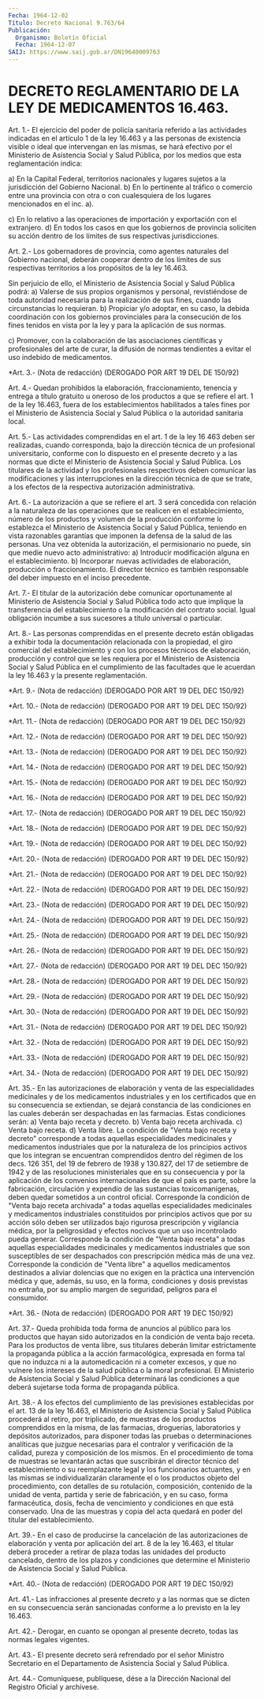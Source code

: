 ```yaml
---
Fecha: 1964-12-02
Título: Decreto Nacional 9.763/64
Publicación:
  Organismo: Boletín Oficial
  Fecha: 1964-12-07
SAIJ: https://www.saij.gob.ar/DN19640009763
---
```

# DECRETO REGLAMENTARIO DE LA LEY DE MEDICAMENTOS 16.463.

<a id="1"></a>
Art. 1.- El ejercicio del poder de policía sanitaria referido a las  actividades  indicadas  en  el artículo 1 de la ley 16.463 y a las personas de existencia visible  o  ideal que intervengan en las mismas, se hará efectivo por el Ministerio  de  Asistencia Social y Salud Pública, por los medios que esta reglamentación  indica:

a) En la Capital Federal, territorios nacionales y lugares  sujetos a la jurisdicción del Gobierno Nacional.  b)  En lo pertinente al tráfico o comercio entre una provincia  con otra  o  con  cualesquiera  de  los  lugares mencionados en el inc. a).

c) En lo relativo a las operaciones de  importación  y  exportación con el extranjero.  d)  En  todos los casos en que los gobiernos de provincia soliciten su acción  dentro de los límites de sus respectivas jurisdicciones.

<a id="2"></a>
Art. 2.- Los gobernadores de provincia, como agentes naturales del Gobierno  nacional,  deberán  cooperar dentro de los límites de sus  respectivas territorios a los propósitos  de  la  ley  16.463.

Sin perjuicio  de  ello, el Ministerio de Asistencia Social y Salud Pública podrá:  a) Valerse de sus propios  organismos y personal, revistiéndose  de toda autoridad necesaria para  la  realización de sus fines, cuando las circunstancias lo requieran.  b) Propiciar y/o adoptar, en su caso,  la  debida  coordinación con los  gobiernos  provinciales  para  la  consecución  de  los  fines tenidos  en  vista  por  la ley y para la aplicación de sus normas.

c) Promover, con la colaboración  de las asociaciones científicas y profesionales del arte de curar, la  difusión  de normas tendientes a evitar el uso indebido de medicamentos.

<a id="3"></a>
*Art.  3.-  (Nota  de  redacción) (DEROGADO POR ART 19 DEL DE 150/92)

<a id="4"></a>
Art.  4.-  Quedan  prohibidos la elaboración, fraccionamiento, tenencia y entrega a título  gratuito  u oneroso de los productos a que se refiere el art. 1 de la ley 16.463, fuera de los establecimientos habilitados a tales fines  por  el  Ministerio  de Asistencia  Social  y Salud Pública o la autoridad sanitaria local.

<a id="5"></a>
Art. 5.- Las actividades comprendidas en el art. 1 de la ley 16 463  deben  ser  realizadas,  cuando corresponda, bajo la dirección técnica de un profesional universitario,  conforme con lo dispuesto en el presente decreto y a las normas que dicte  el  Ministerio  de Asistencia Social y Salud Pública.  Los  titulares  de  la  actividad  y  los profesionales respectivos deben  comunicar  las  modificaciones y las  interrupciones  en  la dirección técnica de que  se  trate, a los efectos de la respectiva autorización administrativa.

<a id="6"></a>
Art.  6.-  La  autorización  a  que  se refiere el art. 3 será concedida con relación a la naturaleza de las  operaciones  que  se realicen  en  el establecimiento, número de los productos y volumen de  la  producción    conforme   lo  establezca  el  Ministerio  de Asistencia Social y Salud Pública,  teniendo  en  vista  razonables garantías que imponen la defensa de la salud de las personas.  Una  vez  obtenida  la autorización, el permisionario no puede, sin que medie nuevo acto administrativo:  a)  Introducir modificación  alguna  en  el  establecimiento.  b) Incorporar  nuevas  actividades  de  elaboración,  producción  o fraccionamiento.  El  director  técnico  es también responsable del deber impuesto en el inciso precedente.

<a id="7"></a>
Art.  7.-  El  titular  de  la  autorización  debe  comunicar oportunamente  al  Ministerio  de Asistencia Social y Salud Pública todo acto que implique la transferencia  del  establecimiento  o la modificación  del  contrato  social. Igual obligación incumbe a sus sucesores a título  universal o particular.

<a id="8"></a>
Art. 8.- Las personas comprendidas en el presente decreto están obligadas  a  exhibir  toda  la  documentación  relacionada  con la propiedad,   el  giro  comercial  del  establecimiento  y  con  los procesos técnicos  de  elaboración, producción y control que se les requiera por el Ministerio  de Asistencia Social y Salud Pública en el cumplimiento de las facultades  que  le acuerdan la ley 16.463 y la presente reglamentación.

<a id="9"></a>
*Art.  9.-  (Nota  de  redacción) (DEROGADO POR ART 19 DEL DEC 150/92)

<a id="10"></a>
*Art.  10.-  (Nota  de redacción) (DEROGADO POR ART 19 DEL DEC 150/92)

<a id="11"></a>
*Art.  11.-  (Nota  de redacción) (DEROGADO POR ART 19 DEL DEC 150/92)

<a id="12"></a>
*Art.  12.-  (Nota  de redacción) (DEROGADO POR ART 19 DEL DEC 150/92)

<a id="13"></a>
*Art.  13.-  (Nota  de redacción) (DEROGADO POR ART 19 DEL DEC 150/92)

<a id="14"></a>
*Art.  14.-  (Nota  de redacción) (DEROGADO POR ART 19 DEL DEC 150/92)

<a id="15"></a>
*Art.  15.-  (Nota  de redacción) (DEROGADO POR ART 19 DEL DEC 150/92)

<a id="16"></a>
*Art.  16.-  (Nota  de redacción) (DEROGADO POR ART 19 DEL DEC 150/92)

<a id="17"></a>
*Art.  17.-  (Nota  de redacción) (DEROGADO POR ART 19 DEL DEC 150/92)

<a id="18"></a>
*Art.  18.-  (Nota  de redacción) (DEROGADO POR ART 19 DEL DEC 150/92)

<a id="19"></a>
*Art.  19.-  (Nota  de redacción) (DEROGADO POR ART 19 DEL DEC 150/92)

<a id="20"></a>
*Art.  20.-  (Nota  de redacción) (DEROGADO POR ART 19 DEL DEC 150/92)

<a id="21"></a>
*Art.  21.-  (Nota  de redacción) (DEROGADO POR ART 19 DEL DEC 150/92)

<a id="22"></a>
*Art.  22.-  (Nota  de redacción) (DEROGADO POR ART 19 DEL DEC 150/92)

<a id="23"></a>
*Art.  23.-  (Nota  de redacción) (DEROGADO POR ART 19 DEL DEC 150/92)

<a id="24"></a>
*Art.  24.-  (Nota  de redacción) (DEROGADO POR ART 19 DEL DEC 150/92)

<a id="25"></a>
*Art.  25.-  (Nota  de redacción) (DEROGADO POR ART 19 DEL DEC 150/92)

<a id="26"></a>
*Art.  26.-  (Nota  de redacción) (DEROGADO POR ART 19 DEL DEC 150/92)

<a id="27"></a>
*Art.  27.-  (Nota  de redacción) (DEROGADO POR ART 19 DEL DEC 150/92)

<a id="28"></a>
*Art.  28.-  (Nota  de redacción) (DEROGADO POR ART 19 DEL DEC 150/92)

<a id="29"></a>
*Art.  29.-  (Nota  de redacción) (DEROGADO POR ART 19 DEL DEC 150/92)

<a id="30"></a>
*Art.  30.-  (Nota  de redacción) (DEROGADO POR ART 19 DEL DEC 150/92)

<a id="31"></a>
*Art.  31.-  (Nota  de redacción) (DEROGADO POR ART 19 DEL DEC 150/92)

<a id="32"></a>
*Art.  32.-  (Nota  de redacción) (DEROGADO POR ART 19 DEL DEC 150/92)

<a id="33"></a>
*Art.  33.-  (Nota  de redacción) (DEROGADO POR ART 19 DEL DEC 150/92)

<a id="34"></a>
*Art.  34.-  (Nota  de redacción) (DEROGADO POR ART 19 DEL DEC 150/92)

<a id="35"></a>
Art.  35.- En las autorizaciones de elaboración y venta de las especialidades  medicinales y de los medicamentos industriales y en los certificados  que  en  su  consecuencia se extiendan, se dejará constancia de las condiciones en las cuales deberán ser despachadas  en  las  farmacias.  Estas   condiciones  serán:  a) Venta bajo receta y decreto.  b) Venta bajo receta archivada.  c) Venta bajo receta.  d) Venta libre.  La condición de "Venta bajo receta y decreto"  corresponde  a todas aquellas  especialidades  medicinales  y  medicamentos industriales que por la naturaleza de los principios activos  que  los  integran se  encuentran  comprendidos  dentro  del  régimen de los decs. 126 351, del 19 de febrero de 1938 y 130.827, del  17  de  setiembre de 1942  y de las resoluciones ministeriales que en su consecuencia  y por la  aplicación  de los convenios internacionales de que el país es  parte, sobre la fabricación,  circulación  y  expendio  de  las sustancias  toxicomanígenas,  deben  quedar  sometidos a un control oficial.  Corresponde la condición de "Venta bajo receta  archivada"  a todas aquellas  especialidades  medicinales  y  medicamentos industriales constituidos por principios activos que por  su  acción  sólo deben ser utilizados bajo rigurosa prescripción y vigilancia médica,  por la  peligrosidad  y  efectos  nocivos que un uso incontrolado pueda generar.  Corresponde la condición de "Venta  bajo  receta"  a todas aquellas especialidades  medicinales  y  medicamentos industriales  que  son susceptibles de ser despachados con  prescripción médica más de una vez.  Corresponde la condición de "Venta libre"  a  aquellos medicamentos destinados  a aliviar dolencias que no exigen en  la  práctica  una intervención médica y que, además, su uso, en la forma, condiciones y  dosis  previstas no entraña, por su amplio margen de seguridad, peligros para el consumidor.

<a id="36"></a>
*Art. 36.- (Nota de redacción) (DEROGADO POR ART 19 DEC 150/92)

<a id="37"></a>
Art.  37.-  Queda  prohibida toda forma de anuncios al público para los productos que hayan  sido  autorizados  en la condición de venta bajo receta.  Para  los  productos de venta libre, sus titulares deberán  limitar estrictamente  la  propaganda  pública  a  la acción farmacológica, expresada en forma tal que no induzca ni a la  automedicación  ni a cometer  excesos,  y  que  no  vulnere  los  intereses  de la salud pública o la moral profesional.  El Ministerio de Asistencia Social y Salud Pública determinará  las condiciones a  que  deberá  sujetarse  toda  forma  de  propaganda pública.

<a id="38"></a>
Art.  38.-  A  los efectos del cumplimiento de las previsiones establecidas por el art.  13  de  la  ley  16.463, el Ministerio de Asistencia  Social  y  Salud  Pública  procederá   al  retiro,  por triplicado, de muestras de los productos comprendidos  en la misma, de las farmacias, droguerías, laboratorios y depósitos autorizados,  para  disponer  todas  las  pruebas o determinaciones analíticas que juzgue necesarias para el contralor  y verificación de la calidad, pureza y composición de los mismos.  En  el  procedimiento  de toma de muestras se levantarán actas  que suscribirán el  director    técnico    del  establecimiento  o  su reemplazante legal y los funcionarios actuantes,  y  en  las mismas se  individualizarán  claramente el  o  los  productos  objeto del procedimiento,    con   detalles  de  su  rotulación,  composición, contenido de la unidad de  venta, partida y serie de fabricación, y en  su caso, forma farmacéutica,  dosis,  fecha  de  vencimiento y condiciones  en  que  está  conservado. Una de las muestras y copia del  acta  quedará  en  poder  del   titular  del  establecimiento.

<a id="39"></a>
Art.  39.-  En  el  caso  de  producirse la cancelación de las autorizaciones de elaboración y venta  por aplicación del art. 8 de la ley 16.463, el titular deberá proceder  a retirar de plaza todas las  unidades  del  producto  cancelado, dentro  de  los  plazos  y condiciones que determine el Ministerio  de  Asistencia  Social  y Salud Pública.

<a id="40"></a>
*Art. 40.- (Nota de redacción) (DEROGADO POR ART 19 DEC 150/92)

<a id="41"></a>
Art.  41.- Las infracciones al presente decreto y a las normas que se dicten  en  su  consecuencia serán sancionadas conforme a lo previsto en la ley 16.463.

<a id="42"></a>
Art.  42.-  Derogar, en cuanto se opongan al presente decreto, todas las normas legales vigentes.

<a id="43"></a>
Art.  43.-  El  presente  decreto será refrendado por el señor Ministro  Secretario  en el Departamento  de  Asistencia  Social  y Salud Pública.

<a id="44"></a>
Art. 44.- Comuníquese, publíquese, dése a la Dirección Nacional del Registro Oficial y archívese.